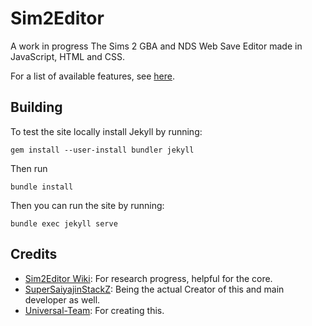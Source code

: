 # Sim2Editor
A work in progress The Sims 2 GBA and NDS Web Save Editor made in JavaScript, HTML and CSS.

For a list of available features, see [here](https://github.com/Universal-Team/Sim2Editor/blob/web-version/features-list.md).

## Building
To test the site locally install Jekyll by running:
```
gem install --user-install bundler jekyll
```
Then run
```
bundle install
```
Then you can run the site by running:
```
bundle exec jekyll serve
```

## Credits
- [Sim2Editor Wiki](https://wiki.universal-team.net/sims2-research/): For research progress, helpful for the core.
- [SuperSaiyajinStackZ](https://github.com/SuperSaiyajinStackZ): Being the actual Creator of this and main developer as well.
- [Universal-Team](https://github.com/Universal-Team): For creating this.